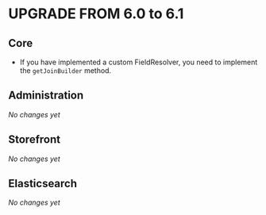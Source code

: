 UPGRADE FROM 6.0 to 6.1
=======================

Core
----

* If you have implemented a custom FieldResolver, you need to implement the `getJoinBuilder` method.

Administration
--------------

*No changes yet*

Storefront
----------

*No changes yet*

Elasticsearch
-------------

*No changes yet*
